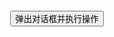  <!DOCTYPE html>
<html lang="zh-CN">

<head>
  <meta charset="UTF-8">
  <meta name="viewport" content="width=device-width, initial-scale=1.0">
  <title>JavaScript 演示</title>
  <style>
    button {
      display: block;
      margin: 20px auto;
    }

    #time-display {
      text-align: center;
      margin-top: 50px;
    }

    #returnButton {
      display: none;
    }

    #randomColorButton {
      display: none;
    }
  </style>
</head>

<body>
  <button id="originalButton">弹出对话框并执行操作</button>
  <div id="time-display"></div>
  <button id="returnButton">回到原来位置</button>
  <button id="randomColorButton">随机改变背景颜色</button>

  <script>
    const originalButton = document.getElementById('originalButton');
    const returnButton = document.getElementById('returnButton');
    const timeDisplay = document.getElementById('time-display');
    const randomColorButton = document.getElementById('randomColorButton');

    function showAlertAndChange() {
      originalButton.style.display = 'none';
      returnButton.style.display = 'block';
      randomColorButton.style.display = 'block';
      alert("这是一个弹出对话框演示");
      document.body.style.backgroundColor = "lightblue";
      const now = new Date();
      const currentTime = now.toLocaleString();
      timeDisplay.innerHTML = "当前时间是：" + currentTime;
    }

    function goBackToOriginal() {
      document.location.reload();
    }

    function getRandomHexChar() {
      const hexChars = '0123456789ABCDEF';
      return hexChars[Math.floor(Math.random() * 16)];
    }

    function getRandomColor() {
      let color = '#';
      for (let i = 0; i < 6; i++) {
        color += getRandomHexChar();
      }
      return color;
    }

    function changeBackgroundColor() {
      const randomColor = getRandomColor();
      document.body.style.backgroundColor = randomColor;
    }

    originalButton.addEventListener('click', showAlertAndChange);
    returnButton.addEventListener('click', goBackToOriginal);
    randomColorButton.addEventListener('click', changeBackgroundColor);
  </script>
</body>

</html>


